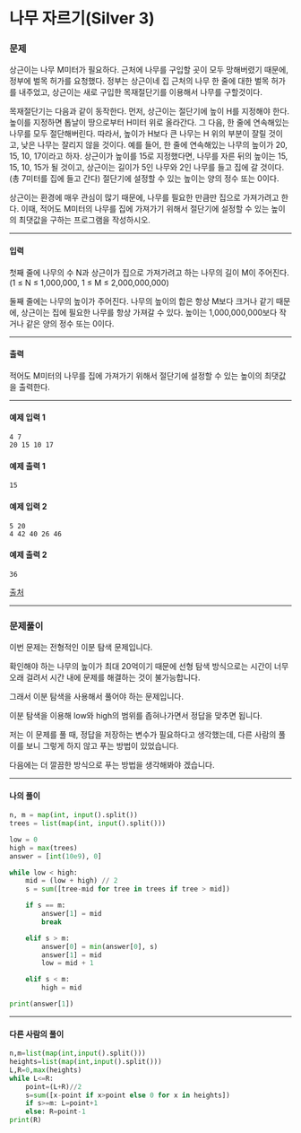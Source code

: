 # 나무 자르기(Silver 3)

### 문제

상근이는 나무 M미터가 필요하다. 근처에 나무를 구입할 곳이 모두 망해버렸기 때문에, 정부에 벌목 허가를 요청했다. 정부는 상근이네 집 근처의 나무 한 줄에 대한 벌목 허가를 내주었고, 상근이는 새로 구입한 목재절단기를 이용해서 나무를 구할것이다.   

목재절단기는 다음과 같이 동작한다. 먼저, 상근이는 절단기에 높이 H를 지정해야 한다. 높이를 지정하면 톱날이 땅으로부터 H미터 위로 올라간다. 그 다음, 한 줄에 연속해있는 나무를 모두 절단해버린다. 따라서, 높이가 H보다 큰 나무는 H 위의 부분이 잘릴 것이고, 낮은 나무는 잘리지 않을 것이다. 예를 들어, 한 줄에 연속해있는 나무의 높이가 20, 15, 10, 17이라고 하자. 상근이가 높이를 15로 지정했다면, 나무를 자른 뒤의 높이는 15, 15, 10, 15가 될 것이고, 상근이는 길이가 5인 나무와 2인 나무를 들고 집에 갈 것이다. (총 7미터를 집에 들고 간다) 절단기에 설정할 수 있는 높이는 양의 정수 또는 0이다.   

상근이는 환경에 매우 관심이 많기 때문에, 나무를 필요한 만큼만 집으로 가져가려고 한다. 이때, 적어도 M미터의 나무를 집에 가져가기 위해서 절단기에 설정할 수 있는 높이의 최댓값을 구하는 프로그램을 작성하시오.   

---

#### 입력

첫째 줄에 나무의 수 N과 상근이가 집으로 가져가려고 하는 나무의 길이 M이 주어진다. (1 ≤ N ≤ 1,000,000, 1 ≤ M ≤ 2,000,000,000)   

둘째 줄에는 나무의 높이가 주어진다. 나무의 높이의 합은 항상 M보다 크거나 같기 때문에, 상근이는 집에 필요한 나무를 항상 가져갈 수 있다. 높이는 1,000,000,000보다 작거나 같은 양의 정수 또는 0이다.

---

#### 출력

적어도 M미터의 나무를 집에 가져가기 위해서 절단기에 설정할 수 있는 높이의 최댓값을 출력한다.

---

#### 예제 입력 1
~~~
4 7
20 15 10 17
~~~

#### 예제 출력 1
~~~
15
~~~

#### 예제 입력 2
~~~
5 20
4 42 40 26 46
~~~

#### 예제 출력 2
~~~
36
~~~

[출처](https://www.acmicpc.net/problem/2805)

---

### 문제풀이

이번 문제는 전형적인 이분 탐색 문제입니다.   

확인해야 하는 나무의 높이가 최대 20억이기 때문에 선형 탐색 방식으로는 시간이 너무 오래 걸려서 시간 내에 문제를 해결하는 것이 불가능합니다.   

그래서 이분 탐색을 사용해서 풀어야 하는 문제입니다.   

이분 탐색을 이용해 low와 high의 범위를 좁혀나가면서 정답을 맞추면 됩니다.   

저는 이 문제를 풀 때, 정답을 저장하는 변수가 필요하다고 생각했는데, 다른 사람의 풀이를 보니 그렇게 하지 않고 푸는 방법이 있었습니다.   

다음에는 더 깔끔한 방식으로 푸는 방법을 생각해봐야 겠습니다.   

---

#### 나의 풀이

~~~python
n, m = map(int, input().split())
trees = list(map(int, input().split()))

low = 0
high = max(trees)
answer = [int(10e9), 0]

while low < high:
    mid = (low + high) // 2
    s = sum([tree-mid for tree in trees if tree > mid])

    if s == m:
        answer[1] = mid
        break

    elif s > m:
        answer[0] = min(answer[0], s)
        answer[1] = mid
        low = mid + 1

    elif s < m:
        high = mid

print(answer[1])
~~~

---

#### 다른 사람의 풀이

~~~python
n,m=list(map(int,input().split()))
heights=list(map(int,input().split()))
L,R=0,max(heights)
while L<=R:
    point=(L+R)//2
    s=sum([x-point if x>point else 0 for x in heights])
    if s>=m: L=point+1
    else: R=point-1
print(R)
~~~

